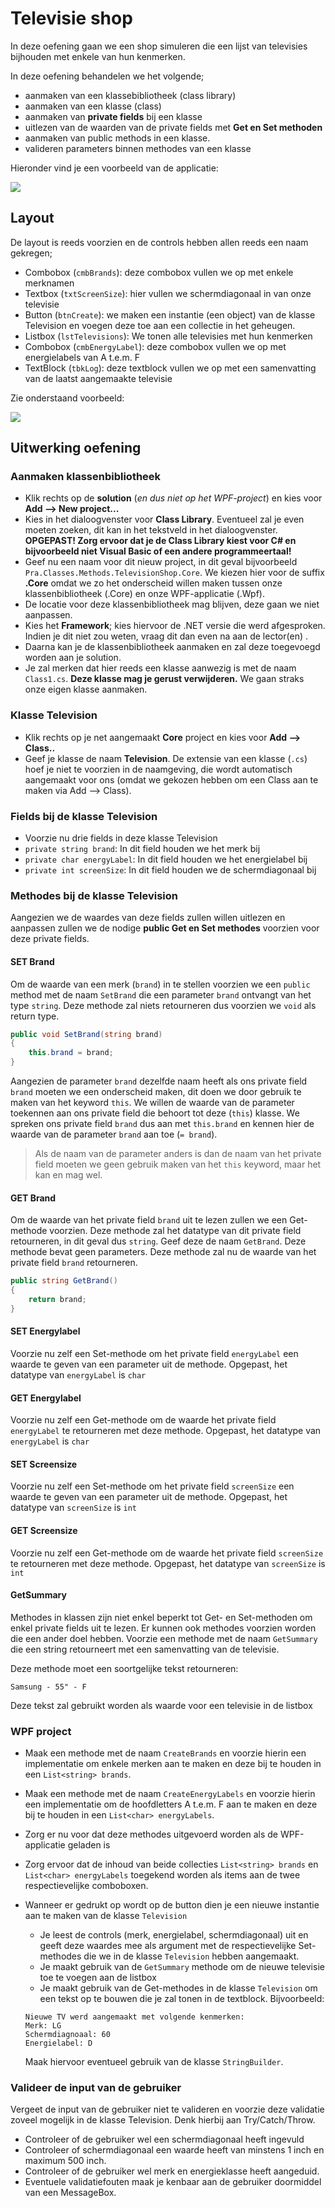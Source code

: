 # Televisie shop

In deze oefening gaan we een shop simuleren die een lijst van televisies bijhouden met enkele van hun kenmerken.

In deze oefening behandelen we het volgende;

- aanmaken van een klassebibliotheek (class library)
- aanmaken van een klasse (class)
- aanmaken van **private fields** bij een klasse
- uitlezen van de waarden van de private fields met **Get en Set methoden**
- aanmaken van public methods in een klasse.
- valideren parameters binnen methodes van een klasse

Hieronder vind je een voorbeeld van de applicatie:

![](images/demo-01.gif)

## Layout

De layout is reeds voorzien en de controls hebben allen reeds een naam gekregen;

- Combobox (`cmbBrands`): deze combobox vullen we op met enkele merknamen
- Textbox (`txtScreenSize`): hier vullen we schermdiagonaal in van onze televisie
- Button (`btnCreate`): we maken een instantie (een object) van de klasse Television en voegen deze toe aan een collectie in het geheugen.
- Listbox (`lstTelevisions`): We tonen alle televisies met hun kenmerken
- Combobox (`cmbEnergyLabel`): deze combobox vullen we op met energielabels van A t.e.m. F
- TextBlock (`tbkLog`): deze textblock vullen we op met een samenvatting van de laatst aangemaakte televisie

Zie onderstaand voorbeeld:

![](images/image-01.png)

## Uitwerking oefening

### Aanmaken klassenbibliotheek

- Klik rechts op de **solution** (_en dus niet op het WPF-project_) en kies voor **Add --> New project...**
- Kies in het dialoogvenster voor **Class Library**. Eventueel zal je even moeten zoeken, dit kan in het tekstveld in het dialoogvenster. **OPGEPAST! Zorg ervoor dat je de Class Library kiest voor C# en bijvoorbeeld niet Visual Basic of een andere programmeertaal!**
- Geef nu een naam voor dit nieuw project, in dit geval bijvoorbeeld `Pra.Classes.Methods.TelevisionShop.Core`. We kiezen hier voor de suffix **.Core** omdat we zo het onderscheid willen maken tussen onze klassenbibliotheek (.Core) en onze WPF-applicatie (.Wpf).
- De locatie voor deze klassenbibliotheek mag blijven, deze gaan we niet aanpassen.
- Kies het **Framework**; kies hiervoor de .NET versie die werd afgesproken. Indien je dit niet zou weten, vraag dit dan even na aan de lector(en) .
- Daarna kan je de klassenbibliotheek aanmaken en zal deze toegevoegd worden aan je solution.
- Je zal merken dat hier reeds een klasse aanwezig is met de naam `Class1.cs`. **Deze klasse mag je gerust verwijderen.** We gaan straks onze eigen klasse aanmaken.

### Klasse Television

- Klik rechts op je net aangemaakt **Core** project en kies voor **Add --> Class..**
- Geef je klasse de naam **Television**. De extensie van een klasse (`.cs`) hoef je niet te voorzien in de naamgeving, die wordt automatisch aangemaakt voor ons (omdat we gekozen hebben om een Class aan te maken via Add --> Class).

### Fields bij de klasse Television

- Voorzie nu drie fields in deze klasse Television
- `private string brand`: In dit field houden we het merk bij
- `private char energyLabel`: In dit field houden we het energielabel bij
- `private int screenSize`: In dit field houden we de schermdiagonaal bij

### Methodes bij de klasse Television

Aangezien we de waardes van deze fields zullen willen uitlezen en aanpassen zullen we de nodige **public Get en Set methodes** voorzien voor deze private fields.

#### SET Brand

Om de waarde van een merk (`brand`) in te stellen voorzien we een `public` method met de naam `SetBrand` die een parameter `brand` ontvangt van het type `string`. Deze methode zal niets retourneren dus voorzien we `void` als return type.

```csharp
public void SetBrand(string brand)
{
    this.brand = brand;
}
```

Aangezien de parameter `brand` dezelfde naam heeft als ons private field `brand` moeten we een onderscheid maken, dit doen we door gebruik te maken van het keyword `this`. We willen de waarde van de parameter toekennen aan ons private field die behoort tot deze (`this`) klasse. We spreken ons private field `brand` dus aan met `this.brand` en kennen hier de waarde van de parameter `brand` aan toe (`= brand`).

> Als de naam van de parameter anders is dan de naam van het private field moeten we geen gebruik maken van het `this` keyword, maar het kan en mag wel.

#### GET Brand

Om de waarde van het private field `brand` uit te lezen zullen we een Get-methode voorzien. Deze methode zal het datatype van dit private field retourneren, in dit geval dus `string`. Geef deze de naam `GetBrand`. Deze methode bevat geen parameters. Deze methode zal nu de waarde van het private field `brand` retourneren.

```csharp
public string GetBrand()
{
    return brand;
}
```

#### SET Energylabel

Voorzie nu zelf een Set-methode om het private field `energyLabel` een waarde te geven van een parameter uit de methode. Opgepast, het datatype van `energyLabel` is `char`

#### GET Energylabel

Voorzie nu zelf een Get-methode om de waarde het private field `energyLabel` te retourneren met deze methode. Opgepast, het datatype van `energyLabel` is `char`

#### SET Screensize

Voorzie nu zelf een Set-methode om het private field `screenSize` een waarde te geven van een parameter uit de methode. Opgepast, het datatype van `screenSize` is `int`

#### GET Screensize

Voorzie nu zelf een Get-methode om de waarde het private field `screenSize` te retourneren met deze methode. Opgepast, het datatype van `screenSize` is `int`

#### GetSummary

Methodes in klassen zijn niet enkel beperkt tot Get- en Set-methoden om enkel private fields uit te lezen. Er kunnen ook methodes voorzien worden die een ander doel hebben. Voorzie een methode met de naam `GetSummary` die een string retourneert met een samenvatting van de televisie.

Deze methode moet een soortgelijke tekst retourneren:

```text
Samsung - 55" - F
```

Deze tekst zal gebruikt worden als waarde voor een televisie in de listbox

### WPF project

- Maak een methode met de naam `CreateBrands` en voorzie hierin een implementatie om enkele merken aan te maken en deze bij te houden in een `List<string> brands`.
- Maak een methode met de naam `CreateEnergyLabels` en voorzie hierin een implementatie om de hoofdletters A t.e.m. F aan te maken en deze bij te houden in een `List<char> energyLabels`.
- Zorg er nu voor dat deze methodes uitgevoerd worden als de WPF-applicatie geladen is
- Zorg ervoor dat de inhoud van beide collecties `List<string> brands` en `List<char> energyLabels` toegekend worden als items aan de twee respectievelijke comboboxen.
- Wanneer er gedrukt op wordt op de button dien je een nieuwe instantie aan te maken van de klasse `Television`

  - Je leest de controls (merk, energielabel, schermdiagonaal) uit en geeft deze waardes mee als argument met de respectievelijke Set-methodes die we in de klasse `Television` hebben aangemaakt.
  - Je maakt gebruik van de `GetSummary` methode om de nieuwe televisie toe te voegen aan de listbox
  - Je maakt gebruik van de Get-methodes in de klasse `Television` om een tekst op te bouwen die je zal tonen in de textblock. Bijvoorbeeld:

  ```text
  Nieuwe TV werd aangemaakt met volgende kenmerken:
  Merk: LG
  Schermdiagnoaal: 60
  Energielabel: D
  ```

  Maak hiervoor eventueel gebruik van de klasse `StringBuilder`.

### Valideer de input van de gebruiker

Vergeet de input van de gebruiker niet te valideren en voorzie deze validatie zoveel mogelijk in de klasse Television. Denk hierbij aan Try/Catch/Throw.

- Controleer of de gebruiker wel een schermdiagonaal heeft ingevuld
- Controleer of schermdiagonaal een waarde heeft van minstens 1 inch en maximum 500 inch.
- Controleer of de gebruiker wel merk en energieklasse heeft aangeduid.
- Eventuele validatiefouten maak je kenbaar aan de gebruiker doormiddel van een MessageBox.


